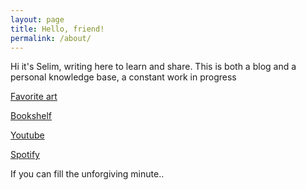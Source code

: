 ```yaml
---
layout: page
title: Hello, friend!
permalink: /about/
---
```


Hi it's Selim, writing here to learn and share. This is both a blog and a personal knowledge base, a constant work in progress

[Favorite art](https://artsandculture.google.com/favorite/group/lwICDYo8WqCBLQ)

[​Bookshelf​](https://www.goodreads.com/review/list/24616331-selim?order=d&shelf=read&sort=avg_rating) 

[Youtube](https://www.youtube.com/channel/UCGn05il3FxxvSrGeF2B0OrA/playlists)

[Spotify](https://open.spotify.com/playlist/0fg1mN68qfYnPphfmfHAez?si=e7vxNG4iQImGmOYz48rzBw)


If you can fill the unforgiving minute.. 